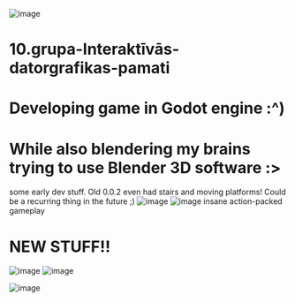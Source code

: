 ![image](https://github.com/Hollowex/10.grupa-Interakt-v-s-datorgrafikas-pamati/assets/50374449/9352d274-32e8-4810-9b9c-ea6d9c431329) 

# 10.grupa-Interaktīvās-datorgrafikas-pamati
# Developing game in Godot engine :^) 
# While also blendering my brains trying to use Blender 3D software :>

some early dev stuff. Old 0.0.2 even had stairs and moving platforms! Could be a recurring thing in the future ;)
![image](https://github.com/Hollowex/10.grupa-Interakt-v-s-datorgrafikas-pamati/assets/50374449/e868ec54-03cf-4c48-afd3-f67b2e77f705)
![image](https://github.com/Hollowex/10.grupa-Interakt-v-s-datorgrafikas-pamati/assets/50374449/0d1e9d5f-bdcd-4d63-b07e-501b23d5f3fa)
insane action-packed gameplay

# NEW STUFF!!
![image](https://github.com/Hollowex/10.grupa-Interakt-v-s-datorgrafikas-pamati/assets/50374449/3229eaab-ac91-4df1-8ceb-12a1899ba4ab)
![image](https://github.com/Hollowex/10.grupa-Interakt-v-s-datorgrafikas-pamati/assets/50374449/7e998f34-204b-4e24-846b-27b98d449e14)

![image](https://github.com/Hollowex/10.grupa-Interakt-v-s-datorgrafikas-pamati/assets/50374449/156fb966-6bb3-468d-8e2e-f93d2631f52b)
